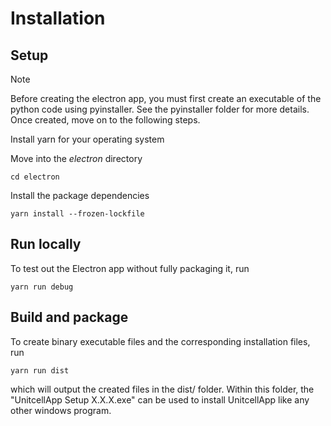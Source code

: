 # Installation

## Setup

> [!NOTE]
> Before creating the electron app, you must first create an executable
> of the python code using pyinstaller. See the pyinstaller folder
> for more details. Once created, move on to the following steps.

Install yarn for your operating system

Move into the *electron* directory

```
cd electron
```

Install the package dependencies
```
yarn install --frozen-lockfile

```

## Run locally

To test out the Electron app without fully packaging it, run

```
yarn run debug
```

## Build and package

To create binary executable files and the corresponding installation files, run

```
yarn run dist 
```

which will output the created files in the dist/ folder.
Within this folder, the "UnitcellApp Setup X.X.X.exe" can be used to install UnitcellApp like any other windows program.



